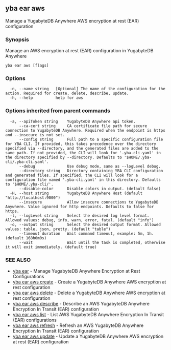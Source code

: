 ## yba ear aws

Manage a YugabyteDB Anywhere AWS encryption at rest (EAR) configuration

### Synopsis

Manage an AWS encryption at rest (EAR) configuration in YugabyteDB Anywhere

```
yba ear aws [flags]
```

### Options

```
  -n, --name string   [Optional] The name of the configuration for the action. Required for create, delete, describe, update.
  -h, --help          help for aws
```

### Options inherited from parent commands

```
  -a, --apiToken string    YugabyteDB Anywhere api token.
      --ca-cert string     CA certificate file path for secure connection to YugabyteDB Anywhere. Required when the endpoint is https and --insecure is not set.
      --config string      Full path to a specific configuration file for YBA CLI. If provided, this takes precedence over the directory specified via --directory, and the generated files are added to the same path. If not provided, the CLI will look for '.yba-cli.yaml' in the directory specified by --directory. Defaults to '$HOME/.yba-cli/.yba-cli.yaml'.
      --debug              Use debug mode, same as --logLevel debug.
      --directory string   Directory containing YBA CLI configuration and generated files. If specified, the CLI will look for a configuration file named '.yba-cli.yaml' in this directory. Defaults to '$HOME/.yba-cli/'.
      --disable-color      Disable colors in output. (default false)
  -H, --host string        YugabyteDB Anywhere Host (default "http://localhost:9000")
      --insecure           Allow insecure connections to YugabyteDB Anywhere. Value ignored for http endpoints. Defaults to false for https.
  -l, --logLevel string    Select the desired log level format. Allowed values: debug, info, warn, error, fatal. (default "info")
  -o, --output string      Select the desired output format. Allowed values: table, json, pretty. (default "table")
      --timeout duration   Wait command timeout, example: 5m, 1h. (default 168h0m0s)
      --wait               Wait until the task is completed, otherwise it will exit immediately. (default true)
```

### SEE ALSO

* [yba ear](yba_ear.md)	 - Manage YugabyteDB Anywhere Encryption at Rest Configurations
* [yba ear aws create](yba_ear_aws_create.md)	 - Create a YugabyteDB Anywhere AWS encryption at rest configuration
* [yba ear aws delete](yba_ear_aws_delete.md)	 - Delete a YugabyteDB Anywhere AWS encryption at rest configuration
* [yba ear aws describe](yba_ear_aws_describe.md)	 - Describe an AWS YugabyteDB Anywhere Encryption In Transit (EAR) configuration
* [yba ear aws list](yba_ear_aws_list.md)	 - List AWS YugabyteDB Anywhere Encryption In Transit (EAR) configurations
* [yba ear aws refresh](yba_ear_aws_refresh.md)	 - Refresh an AWS YugabyteDB Anywhere Encryption In Transit (EAR) configuration
* [yba ear aws update](yba_ear_aws_update.md)	 - Update a YugabyteDB Anywhere AWS encryption at rest (EAR) configuration


